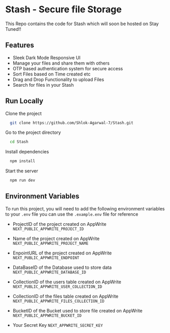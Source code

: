 # Stash - Secure file Storage

This Repo contains the code for Stash which will soon be hosted on Stay Tuned!!

## Features

- Sleek Dark Mode Responsive UI
- Manage your files and share them with others
- OTP based authentication system for secure access
- Sort Files based on Time created etc
- Drag and Drop Functionality to upload Files
- Search for files in your Stash

## Run Locally

Clone the project

```bash
  git clone https://github.com/Shlok-Agarwal-7/Stash.git
```

Go to the project directory

```bash
  cd Stash
```

Install dependencies

```bash
  npm install
```

Start the server

```bash
  npm run dev
```

## Environment Variables

To run this project, you will need to add the following environment variables to your `.env` file you can use the `.example.env` file for reference

- ProjectID of the project created on AppWrite `NEXT_PUBLIC_APPWRITE_PROJECT_ID`

- Name of the project created on AppWrite `NEXT_PUBLIC_APPWRITE_PROJECT_NAME `

- EnpointURL of the project created on AppWrite `NEXT_PUBLIC_APPWRITE_ENDPOINT`

- DataBaseID of the Database used to store data `NEXT_PUBLIC_APPWRITE_DATABASE_ID`

- CollectionID of the users table created on AppWrite `NEXT_PUBLIC_APPWRITE_USER_COLLECTION_ID`

- CollectionID of the files table created on AppWrite `NEXT_PUBLIC_APPWRITE_FILES_COLLECTION_ID`

- BucketID of the Bucket used to store file created on AppWrite `NEXT_PUBLIC_APPWRITE_BUCKET_ID`

- Your Secret Key `NEXT_APPWRITE_SECRET_KEY`
